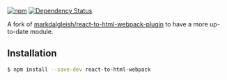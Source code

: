 [![npm](https://img.shields.io/npm/v/react-to-html-webpack.svg?style=flat-square)](https://npmjs.org/package/react-to-html-webpack) [![Dependency Status](https://img.shields.io/david/iiegor/react-to-html-webpack.svg?style=flat-square)](https://david-dm.org/iiegor/react-to-html-webpack)

A fork of [markdalgleish/react-to-html-webpack-plugin](https://github.com/markdalgleish/react-to-html-webpack-plugin) to have a more up-to-date module.

## Installation
```bash
$ npm install --save-dev react-to-html-webpack
```
